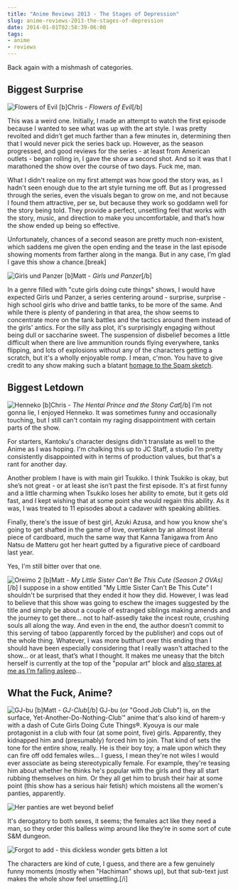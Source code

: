 ```yaml
---
title: "Anime Reviews 2013 - The Stages of Depression"
slug: anime-reviews-2013-the-stages-of-depression
date: 2014-01-01T02:58:39-06:00
tags:
- anime
- reviews
---
```

Back again with a mishmash of categories.

## Biggest Surprise
![](http://i.imgur.com/qrZZgaW.jpg "Flowers of Evil")
[b]Chris - _Flowers of Evil_[/b]

This was a weird one. Initially, I made an attempt to watch the first episode because I wanted to see what was up with the art style. I was pretty revolted and didn’t get much farther than a few minutes in, determining then that I would never pick the series back up. However, as the season progressed, and good reviews for the series - at least from American outlets - began rolling in, I gave the show a second shot. And so it was that I marathoned the show over the course of two days. Fuck me, man.

What I didn't realize on my first attempt was how good the story was, as I hadn't seen enough due to the art style turning me off. But as I progressed through the series, even the visuals began to grow on me, and not because I found them attractive, per se, but because they work so goddamn well for the story being told. They provide a perfect, unsettling feel that works with the story, music, and direction to make you uncomfortable, and that’s how the show ended up being so effective.

Unfortunately, chances of a second season are pretty much non-existent, which saddens me given the open ending and the tease in the last episode showing moments from farther along in the manga. But in any case, I’m glad I gave this show a chance.[break]

![](http://i.imgur.com/o40rHvb.jpg "Girls und Panzer")
[b]Matt - _Girls und Panzer_[/b]

In a genre filled with "cute girls doing cute things" shows, I would have expected Girls und Panzer, a series centering around - surprise, surprise - high school girls who drive and battle tanks, to be more of the same. And while there is plenty of pandering in that area, the show seems to concentrate more on the tank battles and the tactics around them instead of the girls' antics. For the silly ass plot, it's surprisingly engaging without being dull or saccharine sweet. The suspension of disbelief becomes a little difficult when there are live ammunition rounds flying everywhere, tanks flipping, and lots of explosions without any of the characters getting a scratch, but it's a wholly enjoyable romp. I mean, c'mon. You have to give credit to any show making such a blatant [homage to the Spam sketch](http://www.youtube.com/watch?v=8qF51ApP5PA).

## Biggest Letdown
![](http://i.imgur.com/hsl22ww.jpg "Henneko")
[b]Chris - _The Hentai Prince and the Stony Cat_[/b]
I’m not gonna lie, I enjoyed Henneko. It was sometimes funny and occasionally touching, but I still can't contain my raging disappointment with certain parts of the show.

For starters, Kantoku's character designs didn't translate as well to the Anime as I was hoping. I'm chalking this up to JC Staff, a studio I’m pretty consistently disappointed with in terms of production values, but that's a rant for another day.

Another problem I have is with main girl Tsukiko. I think Tsukiko is okay, but she’s not great - or at least she isn’t past the first episode. It's at first funny and a little charming when Tsukiko loses her ability to emote, but it gets old fast, and I kept wishing that at some point she would regain this ability. As it was, I was treated to 11 episodes about a cadaver with speaking abilities.

Finally, there's the issue of best girl, Azuki Azusa, and how you know she's going to get shafted in the game of love, overtaken by an almost literal piece of cardboard, much the same way that Kanna Tanigawa from Ano Natsu de Matteru got her heart gutted by a figurative piece of cardboard last year.

Yes, I'm still bitter over that one.

![](http://i.imgur.com/hBHkxUl.jpg "Oreimo 2")
[b]Matt - _My Little Sister Can't Be This Cute (Season 2 OVAs)_[/b]
I suppose in a show entitled "My Little Sister Can’t Be This Cute" I shouldn't be surprised that they ended it how they did. However, I was lead to believe that this show was going to eschew the images suggested by the title and simply be about a couple of estranged siblings making amends and the journey to get there… not to half-assedly take the incest route, crushing souls all along the way. And even in the end, the author doesn’t commit to this serving of taboo (apparently forced by the publisher) and cops out of the whole thing. Whatever, I was more butthurt over this ending than I should have been especially considering that I really wasn't attached to the show… or at least, that’s what I thought. It makes me uneasy that the bitch herself is currently at the top of the "popular art" block and [also stares at me as I’m falling asleep](http://dxprog.com/entry/weekend-swag/)...

## What the Fuck, Anime?
![](http://cdn.awwni.me/mww0.jpg "GJ-bu")
[b]Matt - _GJ-Club_[/b]
GJ-bu (or "Good Job Club") is, on the surface, Yet-Another-Do-Nothing-Club™ anime that's also kind of harem-y with a dash of Cute Girls Doing Cute Things®. Kyouya is our male protagonist in a club with four (at some point, five) girls. Apparently, they kidnapped him and (presumably) forced him to join. That kind of sets the tone for the entire show, really. He is their boy toy; a male upon which they can fire off odd females wiles… I guess, I mean they're not wiles I would ever associate as being stereotypically female. For example, they're teasing him about whether he thinks he's popular with the girls and they all start rubbing themselves on him. Or they all get him to brush their hair at some point (this show has a serious hair fetish) which moistens all the women's panties, apparently.

![](https://24.media.tumblr.com/239b6f81e37275b189e8a828da2337f9/tumblr_mm4xz9j1pp1raf3v8o1_500.gif "Her panties are wet beyond belief")

It's derogatory to both sexes, it seems; the females act like they need a man, so they order this balless wimp around like they’re in some sort of cute S&amp;M dungeon.

![](https://24.media.tumblr.com/6b5ca4927409db540bebb7dc77f09888/tumblr_mxdgxxS5P81slafg0o1_500.gif "Forgot to add - this dickless wonder gets bitten a lot")

The characters are kind of cute, I guess, and there are a few genuinely funny moments (mostly when "Hachiman" shows up), but that sub-text just makes the whole show feel unsettling.[/i]
